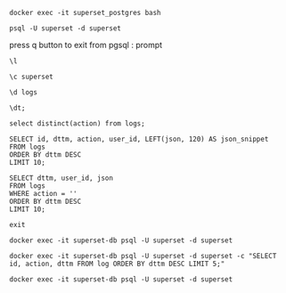 ```
docker exec -it superset_postgres bash
```

```
psql -U superset -d superset
```
press q button to exit from pgsql : prompt


```
\l
```
```
\c superset
```
```
\d logs
```
```
\dt;
```
```
select distinct(action) from logs;
```
```
SELECT id, dttm, action, user_id, LEFT(json, 120) AS json_snippet
FROM logs
ORDER BY dttm DESC
LIMIT 10;
```
```
SELECT dttm, user_id, json
FROM logs
WHERE action = ''
ORDER BY dttm DESC
LIMIT 10;
```
```
exit
```

```
docker exec -it superset-db psql -U superset -d superset
```

```
docker exec -it superset-db psql -U superset -d superset -c "SELECT id, action, dttm FROM log ORDER BY dttm DESC LIMIT 5;"
```

```
docker exec -it superset-db psql -U superset -d superset
```

